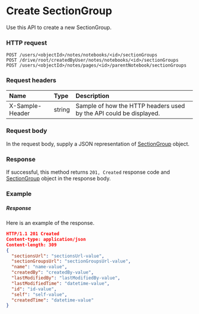 # Create SectionGroup

Use this API to create a new SectionGroup.
### HTTP request
```http
POST /users/<objectId>/notes/notebooks/<id>/sectionGroups
POST /drive/root/createdByUser/notes/notebooks/<id>/sectionGroups
POST /users/<objectId>/notes/pages/<id>/parentNotebook/sectionGroups

```
### Request headers
| Name       | Type | Description|
|:---------------|:--------|:----------|
| X-Sample-Header  | string  | Sample of how the HTTP headers used by the API could be displayed.|

### Request body
In the request body, supply a JSON representation of [SectionGroup](../resources/sectiongroup.md) object.


### Response
If successful, this method returns `201, Created` response code and [SectionGroup](../resources/sectiongroup.md) object in the response body.

### Example
##### Response
Here is an example of the response.
```json
HTTP/1.1 201 Created
Content-type: application/json
Content-length: 309
{
  "sectionsUrl": "sectionsUrl-value",
  "sectionGroupsUrl": "sectionGroupsUrl-value",
  "name": "name-value",
  "createdBy": "createdBy-value",
  "lastModifiedBy": "lastModifiedBy-value",
  "lastModifiedTime": "datetime-value",
  "id": "id-value",
  "self": "self-value",
  "createdTime": "datetime-value"
}
```

<!-- uuid: c7d84cc0-c7b2-4e81-8d04-03f97917a3a0
2015-10-09 18:41:46 UTC -->